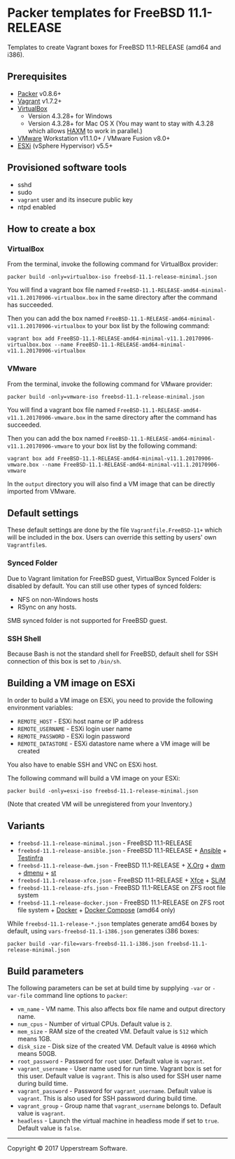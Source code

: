# Packer templates for FreeBSD 11.1-RELEASE

Templates to create Vagrant boxes for FreeBSD 11.1-RELEASE (amd64 and i386).


## Prerequisites

* [Packer][] v0.8.6+
* [Vagrant][] v1.7.2+
* [VirtualBox][]
	* Version 4.3.28+ for Windows
	* Version 4.3.28+ for Mac OS X (You may want to stay with 4.3.28 which allows [HAXM][] to work in parallel.)
* [VMware][] Workstation v11.1.0+ / VMware Fusion v8.0+
* [ESXi][] (vSphere Hypervisor) v5.5+

[ESXi]: http://www.vmware.com/products/vsphere-hypervisor
        "Free VMware vSphere Hypervisor, Free Virtualization (ESXi)"
[HAXM]: https://software.intel.com/en-us/android/articles/intel-hardware-accelerated-execution-manager
        "Intel&reg; Hardware Accelerated Execution Manager"
[Packer]: https://www.packer.io/ "Packer by HashiCorp"
[Vagrant]: https://www.vagrantup.com/ "Vagrant"
[VirtualBox]: https://www.virtualbox.org/ "Oracle VM VirtualBox"
[VMware]: http://www.vmware.com/ "VMware Virtualization for Desktop &amp; Server, Application, Public &amp; Hybrid Clouds"


## Provisioned software tools

* sshd
* sudo
* `vagrant` user and its insecure public key
* ntpd enabled


## How to create a box

### VirtualBox

From the terminal, invoke the following command for VirtualBox provider:

    packer build -only=virtualbox-iso freebsd-11.1-release-minimal.json

You will find a vagrant box file named `FreeBSD-11.1-RELEASE-amd64-minimal-v11.1.20170906-virtualbox.box`
in the same directory after the command has succeeded.

Then you can add the box named `FreeBSD-11.1-RELEASE-amd64-minimal-v11.1.20170906-virtualbox` to your box list
by the following command:

    vagrant box add FreeBSD-11.1-RELEASE-amd64-minimal-v11.1.20170906-virtualbox.box --name FreeBSD-11.1-RELEASE-amd64-minimal-v11.1.20170906-virtualbox

### VMware

From the terminal, invoke the following command for VMware provider:

    packer build -only=vmware-iso freebsd-11.1-release-minimal.json

You will find a vagrant box file named `FreeBSD-11.1-RELEASE-amd64-v11.1.20170906-vmware.box`
in the same directory after the command has succeeded.

Then you can add the box named `FreeBSD-11.1-RELEASE-amd64-minimal-v11.1.20170906-vmware` to your box list
by the following command:

    vagrant box add FreeBSD-11.1-RELEASE-amd64-minimal-v11.1.20170906-vmware.box --name FreeBSD-11.1-RELEASE-amd64-minimal-v11.1.20170906-vmware

In the `output` directory you will also find a VM image that can be directly imported from VMware.


## Default settings

These default settings are done by the file `Vagrantfile.FreeBSD-11+` which will be included in the box.
Users can override this setting by users' own `Vagrantfile`s.

### Synced Folder

Due to Vagrant limitation for FreeBSD guest, VirtualBox Synced Folder is disabled by default.
You can still use other types of synced folders:

* NFS on non-Windows hosts
* RSync on any hosts.

SMB synced folder is not supported for FreeBSD guest.

### SSH Shell

Because Bash is not the standard shell for FreeBSD, default shell for SSH connection of this box
is set to `/bin/sh`.


## Building a VM image on ESXi

In order to build a VM image on ESXi, you need to provide the following environment variables:

* `REMOTE_HOST` - ESXi host name or IP address
* `REMOTE_USERNAME` - ESXi login user name
* `REMOTE_PASSWORD` - ESXi login password
* `REMOTE_DATASTORE` - ESXi datastore name where a VM image will be created

You also have to enable SSH and VNC on ESXi host.

The following command will build a VM image on your ESXi:

    packer build -only=esxi-iso freebsd-11.1-release-minimal.json

(Note that created VM will be unregistered from your Inventory.)


## Variants

* `freebsd-11.1-release-minimal.json` - FreeBSD 11.1-RELEASE
* `freebsd-11.1-release-ansible.json` - FreeBSD 11.1-RELEASE + [Ansible][] + [Testinfra][]
* `freebsd-11.1-release-dwm.json` - FreeBSD 11.1-RELEASE + [X.Org][] + [dwm][] + [dmenu][] + [st][]
* `freebsd-11.1-release-xfce.json` - FreeBSD 11.1-RELEASE + [Xfce][] + [SLiM][]
* `freebsd-11.1-release-zfs.json` - FreeBSD 11.1-RELEASE on ZFS root file system
* `freebsd-11.1-release-docker.json` - FreeBSD 11.1-RELEASE on ZFS root file system + [Docker][] + [Docker Compose][] (amd64 only)

While `freebsd-11.1-release-*.json` templates generate amd64 boxes by default, using `vars-freebsd-11.1-i386.json`
generates i386 boxes:

    packer build -var-file=vars-freebsd-11.1-i386.json freebsd-11.1-release-minimal.json

[Ansible]: https://www.ansible.com/ "Ansible is Simple IT Automation"
[dmenu]: http://tools.suckless.org/dmenu/ "dmenu | suckless.org tools"
[Docker]: https://www.docker.com/ "Docker - Build, Ship and Run Any App, Anywhere"
[Docker Compose]: https://docs.docker.com/compose/ "Docker Compose - Docker Documentation"
[dwm]: http://dwm.suckless.org/ "suckless.org dwm - dynamic window manager"
[SLiM]: https://sourceforge.net/projects/slim.berlios/ "SLiM download | SourceForge.net"
[st]: http://st.suckless.org/ "suckless.org st - simple terminal"
[Testinfra]: https://testinfra.readthedocs.io/en/latest/ "Testinfra test your infrastructure &mdash; testinfra 1.6.4 documentation"
[X.Org]: https://www.x.org/wiki/ "X.Org"
[Xfce]: http://www.xfce.org/ "Xfce Desktop Environment"


## Build parameters

The following parameters can be set at build time by supplying `-var` or `-var-file` command line options to `packer`:

* `vm_name` - VM name.  This also affects box file name and output directory name.
* `num_cpus` - Number of virtual CPUs.  Default value is `2`.
* `mem_size` - RAM size of the created VM.  Default value is `512` which means 1GB.
* `disk_size` - Disk size of the created VM.  Default value is `40960` which means 50GB.
* `root_password` - Password for `root` user.  Default value is `vagrant`.
* `vagrant_username` - User name used for run time.  Vagrant box is set for this user.  Default value is `vagrant`.
  This is also used for SSH user name during build time.
* `vagrant_password` - Password for `vagrant_username`.  Default value is `vagrant`.
  This is also used for SSH password during build time.
* `vagrant_group` - Group name that `vagrant_username` belongs to.  Default value is `vagrant`.
* `headless` - Launch the virtual machine in headless mode if set to `true`.  Default value is `false`.


- - -

Copyright &copy; 2017 Upperstream Software.
